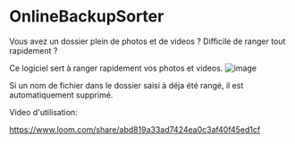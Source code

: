 # OnlineBackupSorter
Vous avez un dossier plein de photos et de videos ?
Difficile de ranger tout rapidement ?

Ce logiciel sert à ranger rapidement vos photos et videos.
![image](https://user-images.githubusercontent.com/54243866/103443947-4439a080-4c64-11eb-8efd-13e89df4768d.png)

Si un nom de fichier dans le dossier saisi à déja été rangé, il est automatiquement supprimé.

Video d'utilisation:

https://www.loom.com/share/abd819a33ad7424ea0c3af40f45ed1cf

